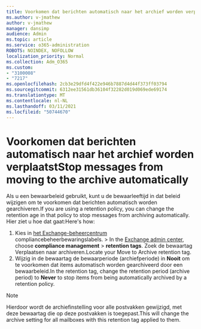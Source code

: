 ```yaml
---
title: Voorkomen dat berichten automatisch naar het archief worden verplaatst
ms.author: v-jmathew
author: v-jmathew
manager: dansimp
audience: Admin
ms.topic: article
ms.service: o365-administration
ROBOTS: NOINDEX, NOFOLLOW
localization_priority: Normal
ms.collection: Adm_O365
ms.custom:
- "3100008"
- "7217"
ms.openlocfilehash: 2cb3e29dfd4f422e946b7887d4d44f373ff03794
ms.sourcegitcommit: 6312ee31561db36104f32282d019d069ede69174
ms.translationtype: MT
ms.contentlocale: nl-NL
ms.lasthandoff: 03/11/2021
ms.locfileid: "50744670"
---
```

# <a name="stop-messages-from-moving-to-the-archive-automatically"></a><span data-ttu-id="ed60e-102">Voorkomen dat berichten automatisch naar het archief worden verplaatst</span><span class="sxs-lookup"><span data-stu-id="ed60e-102">Stop messages from moving to the archive automatically</span></span>

<span data-ttu-id="ed60e-103">Als u een bewaarbeleid gebruikt, kunt u de bewaarleeftijd in dat beleid wijzigen om te voorkomen dat berichten automatisch worden gearchiveren.</span><span class="sxs-lookup"><span data-stu-id="ed60e-103">If you are using a retention policy, you can change the retention age in that policy to stop messages from archiving automatically.</span></span> <span data-ttu-id="ed60e-104">Hier ziet u hoe dat gaat:</span><span class="sxs-lookup"><span data-stu-id="ed60e-104">Here's how:</span></span>

1. <span data-ttu-id="ed60e-105">Kies in [het Exchange-beheercentrum](https://go.microsoft.com/fwlink/?linkid=2059104) compliancebeheerbewaringslabels.  >  </span><span class="sxs-lookup"><span data-stu-id="ed60e-105">In the [Exchange admin center](https://go.microsoft.com/fwlink/?linkid=2059104), choose **compliance management** > **retention tags**.</span></span> <span data-ttu-id="ed60e-106">Zoek de bewaartag Verplaatsen naar archiveren.</span><span class="sxs-lookup"><span data-stu-id="ed60e-106">Locate your Move to Archive retention tag.</span></span>
2. <span data-ttu-id="ed60e-107">Wijzig in de bewaartag de bewaarperiode (archiefperiode) in **Nooit** om te voorkomen dat items automatisch worden gearchiveerd door een bewaarbeleid.</span><span class="sxs-lookup"><span data-stu-id="ed60e-107">In the retention tag, change the retention period (archive period) to **Never** to stop items from being automatically archived by a retention policy.</span></span>

> [!NOTE]
> <span data-ttu-id="ed60e-108">Hierdoor wordt de archiefinstelling voor alle postvakken gewijzigd, met deze bewaartag die op deze postvakken is toegepast.</span><span class="sxs-lookup"><span data-stu-id="ed60e-108">This will change the archive setting for all mailboxes with this retention tag applied to them.</span></span>

